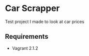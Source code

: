 Car Scrapper
============

Test project I made to look at car prices


Requirements
------------

- Vagrant 2.1.2